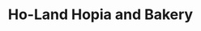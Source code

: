 ---
title: "Ho-Land Hopia and Bakery"
url: /quezon-city/ho-land-hopia-and-bakery/
shop: Bäckerei
---